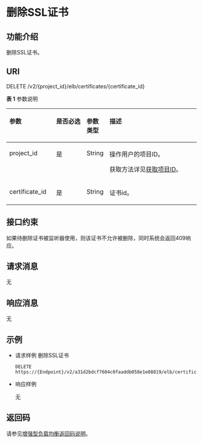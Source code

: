 # 删除SSL证书<a name="zh-cn_topic_0141008504"></a>

## 功能介绍<a name="zh-cn_topic_0096561586_zh-cn_topic_0085859920_section2499709175535"></a>

删除SSL证书。

## URI<a name="zh-cn_topic_0096561586_zh-cn_topic_0085859920_section64362641175535"></a>

DELETE /v2/\{project\_id\}/elb/certificates/\{certificate\_id\}

**表 1**  参数说明

<a name="zh-cn_topic_0096561586_table76017424715"></a>
<table><thead align="left"><tr id="zh-cn_topic_0096561586_row1462910423715"><th class="cellrowborder" valign="top" width="24.717528247175284%" id="mcps1.2.5.1.1"><p id="zh-cn_topic_0096561586_p862914421178"><a name="zh-cn_topic_0096561586_p862914421178"></a><a name="zh-cn_topic_0096561586_p862914421178"></a>参数</p>
</th>
<th class="cellrowborder" valign="top" width="16.478352164783523%" id="mcps1.2.5.1.2"><p id="zh-cn_topic_0096561586_p362914421274"><a name="zh-cn_topic_0096561586_p362914421274"></a><a name="zh-cn_topic_0096561586_p362914421274"></a>是否必选</p>
</th>
<th class="cellrowborder" valign="top" width="9.37906209379062%" id="mcps1.2.5.1.3"><p id="zh-cn_topic_0096561586_p36291342170"><a name="zh-cn_topic_0096561586_p36291342170"></a><a name="zh-cn_topic_0096561586_p36291342170"></a>参数类型</p>
</th>
<th class="cellrowborder" valign="top" width="49.42505749425058%" id="mcps1.2.5.1.4"><p id="zh-cn_topic_0096561586_p126291424718"><a name="zh-cn_topic_0096561586_p126291424718"></a><a name="zh-cn_topic_0096561586_p126291424718"></a>描述</p>
</th>
</tr>
</thead>
<tbody><tr id="row0913563569"><td class="cellrowborder" valign="top" width="24.717528247175284%" headers="mcps1.2.5.1.1 "><p id="p1399071505415"><a name="p1399071505415"></a><a name="p1399071505415"></a>project_id</p>
</td>
<td class="cellrowborder" valign="top" width="16.478352164783523%" headers="mcps1.2.5.1.2 "><p id="zh-cn_topic_0020100158_p557643211309"><a name="zh-cn_topic_0020100158_p557643211309"></a><a name="zh-cn_topic_0020100158_p557643211309"></a>是</p>
</td>
<td class="cellrowborder" valign="top" width="9.37906209379062%" headers="mcps1.2.5.1.3 "><p id="zh-cn_topic_0020100158_p6162677511304"><a name="zh-cn_topic_0020100158_p6162677511304"></a><a name="zh-cn_topic_0020100158_p6162677511304"></a>String</p>
</td>
<td class="cellrowborder" valign="top" width="49.42505749425058%" headers="mcps1.2.5.1.4 "><p id="zh-cn_topic_0020100158_p35845144113012"><a name="zh-cn_topic_0020100158_p35845144113012"></a><a name="zh-cn_topic_0020100158_p35845144113012"></a>操作用户的项目ID。</p>
<p id="p8222164914610"><a name="p8222164914610"></a><a name="p8222164914610"></a>获取方法详见<a href="获取项目ID.md">获取项目ID</a>。</p>
</td>
</tr>
<tr id="zh-cn_topic_0096561586_row362914421378"><td class="cellrowborder" valign="top" width="24.717528247175284%" headers="mcps1.2.5.1.1 "><p id="zh-cn_topic_0096561586_p46298424717"><a name="zh-cn_topic_0096561586_p46298424717"></a><a name="zh-cn_topic_0096561586_p46298424717"></a>certificate_id</p>
</td>
<td class="cellrowborder" valign="top" width="16.478352164783523%" headers="mcps1.2.5.1.2 "><p id="zh-cn_topic_0096561586_p126292426712"><a name="zh-cn_topic_0096561586_p126292426712"></a><a name="zh-cn_topic_0096561586_p126292426712"></a>是</p>
</td>
<td class="cellrowborder" valign="top" width="9.37906209379062%" headers="mcps1.2.5.1.3 "><p id="p93751813122320"><a name="p93751813122320"></a><a name="p93751813122320"></a>String</p>
</td>
<td class="cellrowborder" valign="top" width="49.42505749425058%" headers="mcps1.2.5.1.4 "><p id="zh-cn_topic_0096561586_p1762911427714"><a name="zh-cn_topic_0096561586_p1762911427714"></a><a name="zh-cn_topic_0096561586_p1762911427714"></a>证书id。</p>
</td>
</tr>
</tbody>
</table>

## 接口约束<a name="zh-cn_topic_0096561586_zh-cn_topic_0085859920_section35450812175535"></a>

如果待删除证书被监听器使用，则该证书不允许被删除，同时系统会返回409响应。

## 请求消息<a name="zh-cn_topic_0096561586_zh-cn_topic_0085859920_section124704175535"></a>

无

## 响应消息<a name="zh-cn_topic_0096561586_zh-cn_topic_0085859920_section14041166175535"></a>

无

## 示例<a name="section83946335311"></a>

-   请求样例 删除SSL证书

    ```
    DELETE https://{Endpoint}/v2/a31d2bdcf7604c0faaddb058e1e08819/elb/certificates/23ef9aad4ecb463580476d324a6c71af
    ```

-   响应样例

    无


## 返回码<a name="zh-cn_topic_0096561586_zh-cn_topic_0049139664_section36936567"></a>

请参见[增强型负载均衡返回码说明](增强型负载均衡返回码说明.md)。

